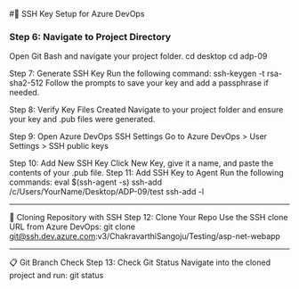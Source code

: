 #🔐 SSH Key Setup for Azure DevOps
### Step 6: Navigate to Project Directory
Open Git Bash and navigate your project folder.
cd desktop
cd adp-09
 
Step 7: Generate SSH Key
Run the following command:
ssh-keygen -t rsa-sha2-512
Follow the prompts to save your key and add a passphrase if needed.
 
Step 8: Verify Key Files Created
Navigate to your project folder and ensure your key and .pub files were generated.
 
Step 9: Open Azure DevOps SSH Settings
Go to Azure DevOps > User Settings > SSH public keys
 
Step 10: Add New SSH Key
Click New Key, give it a name, and paste the contents of your .pub file.
 Step 11: Add SSH Key to Agent
Run the following commands:
eval $(ssh-agent -s)
ssh-add /c/Users/YourName/Desktop/ADP-09/test
ssh-add -l
 ________________________________________
🔄 Cloning Repository with SSH
Step 12: Clone Your Repo
Use the SSH clone URL from Azure DevOps:
git clone git@ssh.dev.azure.com:v3/ChakravarthiSangoju/Testing/asp-net-webapp
 
________________________________________
📋 Git Branch Check
Step 13: Check Git Status
Navigate into the cloned project and run:
git status
 
